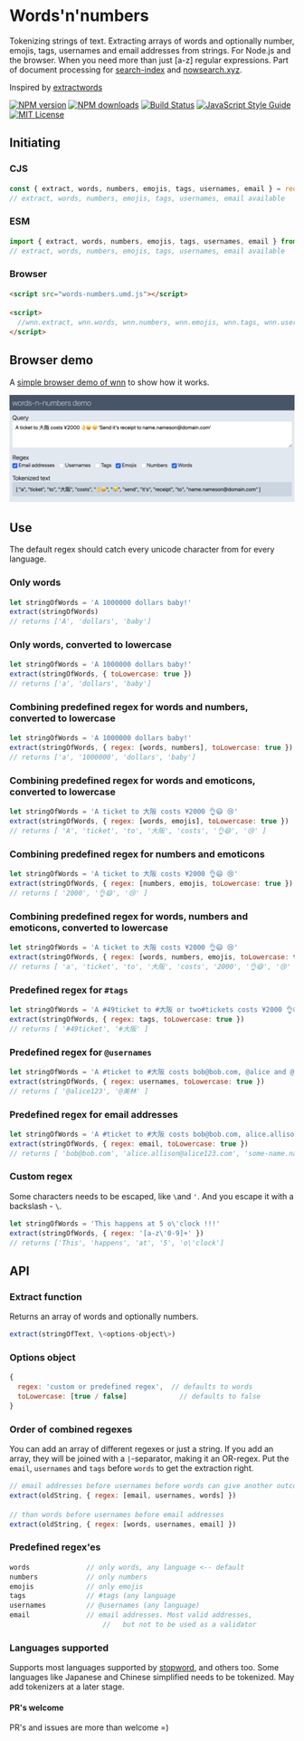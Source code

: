 # Words'n'numbers
Tokenizing strings of text. Extracting arrays of words and optionally number, emojis, tags, usernames and email addresses from strings. For Node.js and the browser. When you need more than just [a-z] regular expressions. Part of document processing for [search-index](https://github.com/fergiemcdowall/search-index) and [nowsearch.xyz](https://github.com/eklem/nowsearch.xyz).

Inspired by [extractwords](https://github.com/f-a-r-a-z/extractwords)

[![NPM version][npm-version-image]][npm-url]
[![NPM downloads][npm-downloads-image]][npm-url]
[![Build Status][build-image]][build-url]
[![JavaScript Style Guide][standardjs-image]][standardjs-url]
[![MIT License][license-image]][license-url]

## Initiating

### CJS

```javascript
const { extract, words, numbers, emojis, tags, usernames, email } = require('words-n-numbers')
// extract, words, numbers, emojis, tags, usernames, email available
```

### ESM

```javascript
import { extract, words, numbers, emojis, tags, usernames, email } from ('words-n-numbers')
// extract, words, numbers, emojis, tags, usernames, email available
```

### Browser

```html
<script src="words-numbers.umd.js"></script>

<script>
  //wnn.extract, wnn.words, wnn.numbers, wnn.emojis, wnn.tags, wnn.usernames, wnn.email available
</script>
```

## Browser demo
A [simple browser demo of wnn](https://eklem.github.io/words-n-numbers/demo/) to show how it works.

[![Screenshot of the words-n-numbers demo](./demo/wnn-demo-screenshot.png)](https://eklem.github.io/words-n-numbers/demo/)

## Use

The default regex should catch every unicode character from for every language. 

### Only words
```javaScript
let stringOfWords = 'A 1000000 dollars baby!'
extract(stringOfWords)
// returns ['A', 'dollars', 'baby']
```

### Only words, converted to lowercase
```javaScript
let stringOfWords = 'A 1000000 dollars baby!'
extract(stringOfWords, { toLowercase: true })
// returns ['a', 'dollars', 'baby']
```

### Combining predefined regex for words and numbers, converted to lowercase
```javaScript
let stringOfWords = 'A 1000000 dollars baby!'
extract(stringOfWords, { regex: [words, numbers], toLowercase: true })
// returns ['a', '1000000', 'dollars', 'baby']
```

### Combining predefined regex for words and emoticons, converted to lowercase
```javaScript
let stringOfWords = 'A ticket to 大阪 costs ¥2000 👌😄 😢'
extract(stringOfWords, { regex: [words, emojis], toLowercase: true })
// returns [ 'A', 'ticket', 'to', '大阪', 'costs', '👌😄', '😢' ]
```

### Combining predefined regex for numbers and emoticons
```javaScript
let stringOfWords = 'A ticket to 大阪 costs ¥2000 👌😄 😢'
extract(stringOfWords, { regex: [numbers, emojis, toLowercase: true })
// returns [ '2000', '👌😄', '😢' ]
```

### Combining predefined regex for words, numbers and emoticons, converted to lowercase
```javaScript
let stringOfWords = 'A ticket to 大阪 costs ¥2000 👌😄 😢'
extract(stringOfWords, { regex: [words, numbers, emojis, toLowercase: true })
// returns [ 'a', 'ticket', 'to', '大阪', 'costs', '2000', '👌😄', '😢' ]
```

### Predefined regex for `#tags`
```javaScript
let stringOfWords = 'A #49ticket to #大阪 or two#tickets costs ¥2000 👌😄😄 😢'
extract(stringOfWords, { regex: tags, toLowercase: true })
// returns [ '#49ticket', '#大阪' ]
```

### Predefined regex for `@usernames`
```javaScript
let stringOfWords = 'A #ticket to #大阪 costs bob@bob.com, @alice and @美林 ¥2000 👌😄😄 😢'
extract(stringOfWords, { regex: usernames, toLowercase: true })
// returns [ '@alice123', '@美林' ]
```

### Predefined regex for email addresses
```javaScript
let stringOfWords = 'A #ticket to #大阪 costs bob@bob.com, alice.allison@alice123.com, some-name.nameson.nameson@domain.org and @美林 ¥2000 👌😄😄 😢'
extract(stringOfWords, { regex: email, toLowercase: true })
// returns [ 'bob@bob.com', 'alice.allison@alice123.com', 'some-name.nameson.nameson@domain.org' ]
```

### Custom regex
Some characters needs to be escaped, like `\`and `'`. And you escape it with a backslash - `\`.
```javaScript
let stringOfWords = 'This happens at 5 o\'clock !!!'
extract(stringOfWords, { regex: '[a-z\'0-9]+' })
// returns ['This', 'happens', 'at', '5', 'o\'clock']
```

## API

### Extract function

Returns an array of words and optionally numbers.
```javascript
extract(stringOfText, \<options-object\>)
```

### Options object
```javascript
{
  regex: 'custom or predefined regex',  // defaults to words
  toLowercase: [true / false]             // defaults to false
}
```

### Order of combined regexes

You can add an array of different regexes or just a string. If you add an array, they will be joined with a `|`-separator, making it an OR-regex. Put the `email`, `usernames` and `tags` before `words` to get the extraction right.

```javaScript
// email addresses before usernames before words can give another outcome than
extract(oldString, { regex: [email, usernames, words] })

// than words before usernames before email addresses
extract(oldString, { regex: [words, usernames, email] })
```

### Predefined regex'es
```javaScript
words              // only words, any language <-- default
numbers            // only numbers
emojis             // only emojis
tags               // #tags (any language
usernames          // @usernames (any language)
email              // email addresses. Most valid addresses,
                       //   but not to be used as a validator
```

### Languages supported
Supports most languages supported by [stopword](https://github.com/fergiemcdowall/stopword#language-code), and others too. Some languages like Japanese and Chinese simplified needs to be tokenized. May add tokenizers at a later stage.

#### PR's welcome
PR's and issues are more than welcome =)

[license-image]: http://img.shields.io/badge/license-MIT-blue.svg?style=flat
[license-url]: LICENSE
[npm-url]: https://npmjs.org/package/words-n-numbers
[npm-version-image]: http://img.shields.io/npm/v/words-n-numbers.svg?style=flat
[npm-downloads-image]: http://img.shields.io/npm/dm/words-n-numbers.svg?style=flat
[build-url]: https://github.com/eklem/words-n-numbers/actions/workflows/tests.yml
[build-image]: https://github.com/eklem/words-n-numbers/actions/workflows/tests.yml/badge.svg
[standardjs-url]: https://standardjs.com
[standardjs-image]: https://img.shields.io/badge/code_style-standard-brightgreen.svg?style=flat-square
